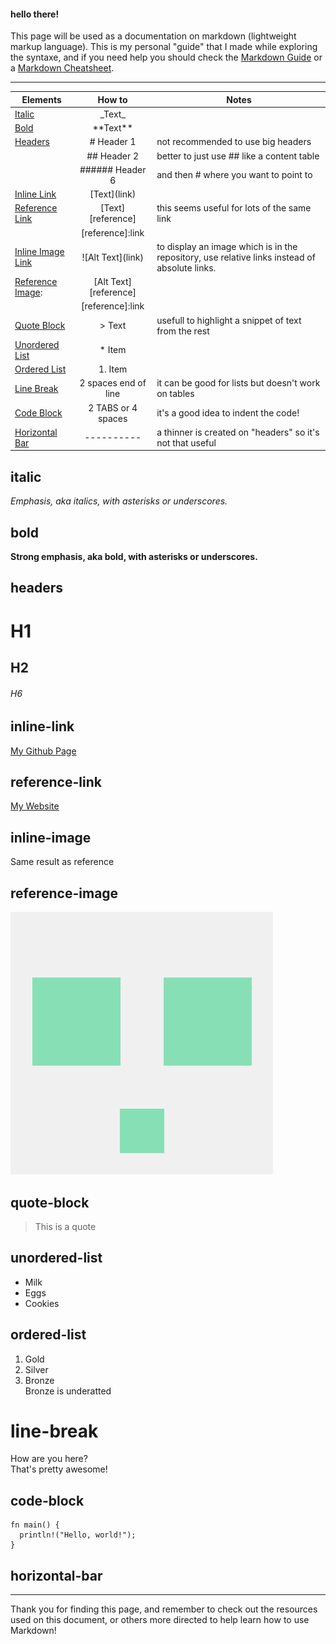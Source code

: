#### hello there!

This page will be used as a documentation on markdown (lightweight markup language).
This is my personal "guide" that I made while exploring the syntaxe, and if you need help you should check the [Markdown Guide](https://www.markdownguide.org/) or a [Markdown Cheatsheet](https://github.com/adam-p/markdown-here/wiki/Markdown-Cheatsheet).

-------

| Elements                              |       How to              |      Notes      |
| ------                                |       :------:            |      ------     |
| [Italic](#italic)                     |      \_Text\_             |                 |
| [Bold](#bold)                         |     \*\*Text\*\*          |                 |
| [Headers](#headers)                   |     \# Header 1           |   not recommended to use big headers             |
|                                       |     \## Header 2          |   better to just use \#\# like a content table              |
|                                       |     \###### Header 6      |   and then \# where you want to point to              |
| [Inline Link](#inline-link)           |     \[Text](link)         |                 |
| [Reference Link](#reference-link)     |     \[Text][reference]    |   this seems useful for lots of the same link            |
|                                       |     \[reference]:link     |                 |
| [Inline Image Link](#inline-image)    |     \!\[Alt Text](link)   |   to display an image which is in the repository, use relative links instead of absolute links.   
| [Reference Image](#reference-image):  |     \[Alt Text][reference]|                 |
|                                       |     \[reference]:link     |                 |
| [Quote Block](#quote-block)           |     \> Text               |   usefull to highlight a snippet of text from the rest              |
| [Unordered List](#unordered-list)     |     \* Item               |                 |
| [Ordered List](#ordered-list)         |     1. Item               |                 |
| [Line Break](#line-break)             |     2 spaces end of line  |   it can be good for lists but doesn't work on tables             |
| [Code Block](#code-block)             |     2 TABS or 4 spaces    |   it's a good idea to indent the code!              |
| [Horizontal Bar](#horizontal-bar)     |     \----------           |   a thinner is created on "headers" so it's not that useful             |

## italic  
_Emphasis, aka italics, with *asterisks* or _underscores_._
## bold  
**Strong emphasis, aka bold, with **asterisks** or __underscores__.**
## headers  
# H1
## H2
###### H6
## inline-link 
[My Github Page](https://github.com/NinjaSpottedCoding/Main-Page)
## reference-link
[My Website][website]
## inline-image
Same result as reference
## reference-image
![My Avatar](/markdown/105322822.png "Original Avatar")
<!--- ![My Avatar][avatar] -->
## quote-block
> This is a quote
## unordered-list
* Milk
* Eggs
* Cookies
## ordered-list
1. Gold
2. Silver
3. Bronze  
Bronze is underatted
# line-break
How are you here?  
That's pretty awesome!
## code-block
    fn main() {
      println!("Hello, world!");
    }
## horizontal-bar
---------
[avatar]:/markdown/105322822.png
[website]:https://ninjaspottedcoding.github.io/Main-Page/

Thank you for finding this page, and remember to check out the resources used on this document, or others more directed to help learn how to use Markdown!
